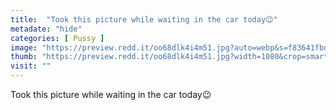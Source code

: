```yaml
---
title:  "Took this picture while waiting in the car today😉"
metadate: "hide"
categories: [ Pussy ]
image: "https://preview.redd.it/oo68dlk4i4m51.jpg?auto=webp&s=f83641fbd88085c14f75b0dfe8fcbcbc31462fc0"
thumb: "https://preview.redd.it/oo68dlk4i4m51.jpg?width=1080&crop=smart&auto=webp&s=50e4ddf330c48a8ce73db924862c685a98ec685e"
visit: ""
---
```

Took this picture while waiting in the car today😉
